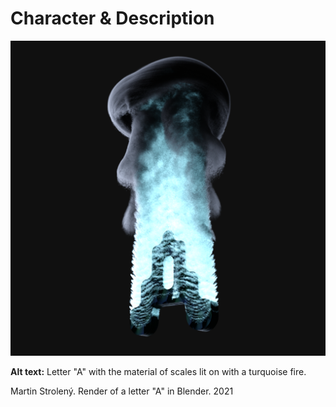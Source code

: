 # Character & Description

![Letter A with the material of scales lit on with a turquoise fire.](img/letter-a-stroleny.png)

**Alt text:** Letter "A" with the material of scales lit on with a turquoise fire.

Martin Strolený. Render of a letter "A" in Blender. 2021
